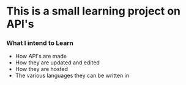 # This is a small learning project on API's
### What I intend to Learn
- How API's are made
- How they are updated and edited
- How they are hosted
- The various languages they can be written in